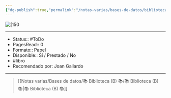 ```yaml
---
{"dg-publish":true,"permalink":"/notas-varias/bases-de-datos/biblioteca-b/b-el-arte-de-ser-feliz/"}
---
```



![|150](http://books.google.com/books/content?id=7H1JDwAAQBAJ&printsec=frontcover&img=1&zoom=1&edge=curl&source=gbs_api)

---

- Status:: #ToDo 
- PagesRead:: 0 
- Formato:: Papel
- Disponible:: Sí / Prestado / No
- #libro 
- Recomendado por: Joan Gallardo

---

> [[Notas varias/Bases de datos/📚 Biblioteca (B) 📚/📚 Biblioteca (B) 📚\|📚 Biblioteca (B) 📚]]
